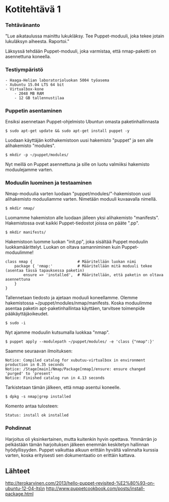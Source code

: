 # Kotitehtävä 1
### Tehtävänanto

"Lue aikataulussa mainittu lukukläksy. Tee Puppet-moduuli, joka tekee jotain lukuläksyn aiheesta. Raportoi."

Läksyssä tehdään Puppet-moduuli, joka varmistaa, että nmap-paketti on asennettuna koneella.


### Testiympäristö

	- Haaga-Helian laboratorioluokan 5004 työasema
	- Xubuntu 15.04 LTS 64 bit
	- Virtualbox-kone
		- 2048 MB RAM
		- 12 GB tallennustilaa

### Puppetin asentaminen

Ensiksi asennetaan Puppet-ohjelmisto Ubuntun omasta paketinhallinnasta

	$ sudo apt-get update && sudo apt-get install puppet -y

Luodaan käyttäjän kotihakemistoon uusi hakemisto "puppet" ja sen alle alihakemisto "modules".

	$ mkdir -p ~/puppet/modules/

Nyt meillä on Puppet asennettuna ja sille on luotu valmiiksi hakemisto moduulejamme varten.


### Moduulin luominen ja testaaminen

Nmap-moduulia varten luodaan "puppet/modules/"-hakemistoon uusi alihakemisto moduuliamme varten. Nimetään moduuli kuvaavalla nimellä.

	$ mkdir nmap/

Luomamme hakemiston alle luodaan jälleen yksi alihakemisto "manifests". Hakemistossa ovat kaikki Puppet-tiedostot joissa on pääte ".pp".

	$ mkdir manifests/

Hakemistoon luomme luokan "init.pp", joka sisältää Puppet moduulin luokkamäärittelyt. Luokan on oltava samanniminen kuin Puppet-moduulimme!

	
	
	class nmap {					# Määritellään luokan nimi
		package { 'nmap:'			# Määritellään mitä moduuli tekee (asentaa tässä tapauksessa paketin)
			ensure => 'installed',	# Määritellään, että paketin on oltava asennettuna
		}
	}

Tallennetaan tiedosto ja ajetaan moduuli koneellamme. Olemme hakemistossa ~/puppet/modules/nmap/manifests. Koska moduulimme asentaa paketin apt-paketinhallintaa käyttäen, tarvitsee toimenpide pääkäyttäjäoikeudet.

	$ sudo -i

Nyt ajamme moduulin kutsumalla luokkaa "nmap".

	$ puppet apply --modulepath ~/puppet/modules/ -e 'class {"nmap":}'

Saamme seuraavan ilmoituksen:

	Notice: Compiled catalog for xubutuu-virtualbox in environment production in 0.35 seconds
	Notice: /Stage[main]/Nmap/Package[nmap]/ensure: ensure changed 'purged' to 'present'
	Notice: Finished catalog run in 4.13 seconds

Tarkistetaan tämän jälkeen, että nmap asentui koneelle.

	$ dpkg -s nmap|grep installed

Komento antaa tulosteen:

	Status: install ok installed


### Pohdinnat

Harjoitus oli yksinkertainen, mutta kuitenkin hyvin opettava. Ymmärrän jo pelkästään tämän harjoituksen jälkeen enemmän keskitetyn hallinnan hyödyllisyyden. Puppet vaikuttaa alkuun erittäin hyvältä valinnalta kurssia varten, koska erityisesti sen dokumentaatio on erittäin kattava.


## Lähteet

http://terokarvinen.com/2013/hello-puppet-revisited-%E2%80%93-on-ubuntu-12-04-lts\n
http://www.puppetcookbook.com/posts/install-package.html
